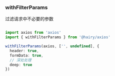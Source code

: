 ### withFilterParams

过滤请求中不必要的参数

~~~typescript

import axios from 'axios'
import { withFilterParams } from '@hairy/axios'

withFilterParams(axios, ['', undefined], {
  header: true,
  formData: true,
  // 深处处理
  deep: true
})

~~~